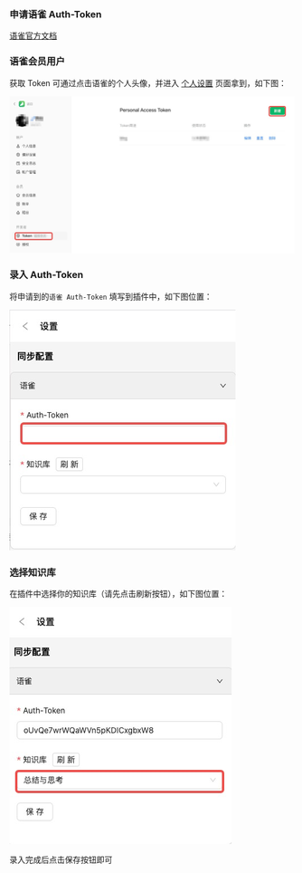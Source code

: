 ### 申请语雀 Auth-Token
[语雀官方文档](https://www.yuque.com/yuque/developer/api)

### 语雀会员用户
获取 Token 可通过点击语雀的个人头像，并进入 [个人设置](https://www.yuque.com/settings/tokens) 页面拿到，如下图：

![插件](assets/申请key.jpg)

### 录入 Auth-Token
将申请到的`语雀 Auth-Token`  填写到插件中，如下图位置：

![插件](assets/插件-录入token.jpg)

### 选择知识库
在插件中选择你的知识库（请先点击刷新按钮），如下图位置：

![插件](assets/插件-选择知识库.jpg)

录入完成后点击保存按钮即可
